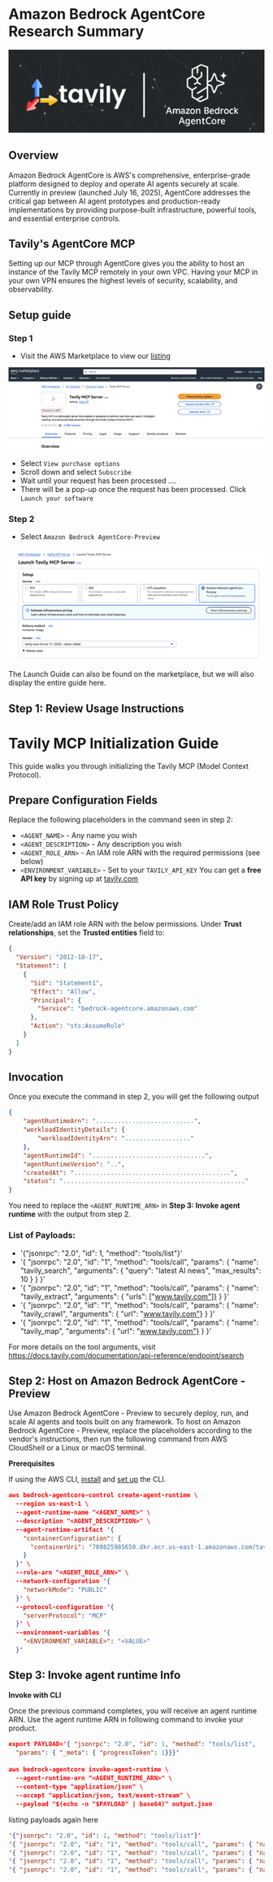 # Amazon Bedrock AgentCore Research Summary

![](assets/banner.png)



## Overview

Amazon Bedrock AgentCore is AWS's comprehensive, enterprise-grade platform designed to deploy and operate AI agents securely at scale. Currently in preview (launched July 16, 2025), AgentCore addresses the critical gap between AI agent prototypes and production-ready implementations by providing purpose-built infrastructure, powerful tools, and essential enterprise controls.

## Tavily's AgentCore MCP

Setting up our MCP through AgentCore gives you the ability to host an instance of the Tavily MCP remotely in your own VPC. Having your MCP in your own VPN ensures the highest levels of security, scalability, and observability.

## Setup guide

### Step 1
- Visit the AWS Marketplace to view our [listing](https://aws.amazon.com/marketplace/pp/prodview-twjga5bwmoszq)

![](assets/market_place.png)

- Select `View purchase options`
- Scroll down and select `Subscribe`
- Wait until your request has been processed .... 
- There will be a pop-up once the request has been processed. Click `Launch your software`


### Step 2
- Select `Amazon Bedrock AgentCore-Preview` 

![](assets/launch_server.png)

The Launch Guide can also be found on the marketplace, but we will also display the entire guide here.

## Step 1: Review Usage Instructions

# Tavily MCP Initialization Guide

This guide walks you through initializing the Tavily MCP (Model Context Protocol).

## Prepare Configuration Fields

Replace the following placeholders in the command seen in step 2:

- `<AGENT_NAME>` - Any name you wish
- `<AGENT_DESCRIPTION>` - Any description you wish
- `<AGENT_ROLE_ARN>` - An IAM role ARN with the required permissions (see below)
- `<ENVIRONMENT_VARIABLE>` - Set to your `TAVILY_API_KEY` You can get a **free API key** by signing up at [tavily.com](https://www.tavily.com/)

## IAM Role Trust Policy

Create/add an IAM role ARN with the below permissions. Under **Trust relationships**, set the **Trusted entities** field to:

```json
{
  "Version": "2012-10-17",
  "Statement": [
    {
      "Sid": "Statement1",
      "Effect": "Allow",
      "Principal": {
        "Service": "bedrock-agentcore.amazonaws.com"
      },
      "Action": "sts:AssumeRole"
    }
  ]
}
```

## Invocation

Once you execute the command in step 2, you will get the following output

```json
{
    "agentRuntimeArn": "...........................",
    "workloadIdentityDetails": {
        "workloadIdentityArn": ".................."
    },
    "agentRuntimeId": "...............................",
    "agentRuntimeVersion": "..",
    "createdAt": "...........................................",
    "status": ".................................................."
}
```
You need to replace the `<AGENT_RUNTIME_ARN>` in **Step 3: Invoke agent runtime** with the output from step 2.

### List of Payloads:

- '{"jsonrpc": "2.0", "id": 1, "method": "tools/list"}'
- '{ "jsonrpc": "2.0", "id": "1", "method": "tools/call", "params": { "name": "tavily_search", "arguments": { "query": "latest AI news", "max_results": 10 } } }'
- '{ "jsonrpc": "2.0", "id": "1", "method": "tools/call", "params": { "name": "tavily_extract", "arguments": { "urls": ["www.tavily.com"]} } }'
- '{ "jsonrpc": "2.0", "id": "1", "method": "tools/call", "params": { "name": "tavily_crawl", "arguments": { "url": "www.tavily.com"} } }'
- '{ "jsonrpc": "2.0", "id": "1", "method": "tools/call", "params": { "name": "tavily_map", "arguments": { "url": "www.tavily.com"} } }'

For more details on the tool arguments, visit https://docs.tavily.com/documentation/api-reference/endpoint/search 

## Step 2: Host on Amazon Bedrock AgentCore - Preview
Use Amazon Bedrock AgentCore - Preview to securely deploy, run, and scale AI agents and tools built on any framework. To host on Amazon Bedrock AgentCore - Preview, replace the placeholders according to the vendor's instructions, then run the following command from AWS CloudShell  or a Linux or macOS terminal.

**Prerequisites**

If using the AWS CLI, [install](https://docs.aws.amazon.com/cli/latest/userguide/getting-started-install.html) and [set up](https://docs.aws.amazon.com/cli/latest/userguide/getting-started-quickstart.html) the CLI.

```json
aws bedrock-agentcore-control create-agent-runtime \
  --region us-east-1 \
  --agent-runtime-name "<AGENT_NAME>" \
  --description "<AGENT_DESCRIPTION>" \
  --agent-runtime-artifact '{
    "containerConfiguration": {
      "containerUri": "709825985650.dkr.ecr.us-east-1.amazonaws.com/tavily/tavily-mcp:v6"
    }
  }' \
  --role-arn "<AGENT_ROLE_ARN>" \
  --network-configuration '{
    "networkMode": "PUBLIC"
  }' \
  --protocol-configuration '{
    "serverProtocol": "MCP"
  }' \
  --environment-variables '{
    "<ENVIRONMENT_VARIABLE>": "<VALUE>"
  }'

```

## Step 3: Invoke agent runtime Info

**Invoke with CLI**

Once the previous command completes, you will receive an agent runtime ARN. Use the agent runtime ARN in following command to invoke your product.

```json
export PAYLOAD='{ "jsonrpc": "2.0", "id": 1, "method": "tools/list", 
  "params": { "_meta": { "progressToken": 1}}}'

aws bedrock-agentcore invoke-agent-runtime \
  --agent-runtime-arn "<AGENT_RUNTIME_ARN>" \
  --content-type "application/json" \
  --accept "application/json, text/event-stream" \
  --payload "$(echo -n "$PAYLOAD" | base64)" output.json
```

listing payloads again here
```json
'{"jsonrpc": "2.0", "id": 1, "method": "tools/list"}'
'{ "jsonrpc": "2.0", "id": "1", "method": "tools/call", "params": { "name": "tavily_search", "arguments": { "query": "latest AI news", "max_results": 10 } } }'
'{ "jsonrpc": "2.0", "id": "1", "method": "tools/call", "params": { "name": "tavily_extract", "arguments": { "urls": ["www.tavily.com"]} } }'
'{ "jsonrpc": "2.0", "id": "1", "method": "tools/call", "params": { "name": "tavily_crawl", "arguments": { "url": "www.tavily.com"} } }'
'{ "jsonrpc": "2.0", "id": "1", "method": "tools/call", "params": { "name": "tavily_map", "arguments": { "url": "www.tavily.com"} } }'
```